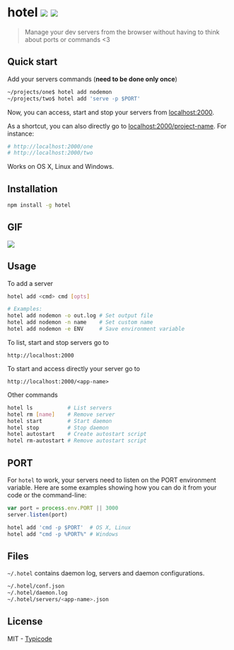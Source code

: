 # hotel [![](https://img.shields.io/travis/typicode/hotel.svg)](https://travis-ci.org/typicode/hotel) [![](https://badge.fury.io/js/hotel.svg)](https://www.npmjs.com/package/hotel)

> Manage your dev servers from the browser without having to think about ports or commands <3

## Quick start

Add your servers commands (__need to be done only once__)

```bash
~/projects/one$ hotel add nodemon
~/projects/two$ hotel add 'serve -p $PORT'
```

Now, you can access, start and stop your servers from [localhost:2000](http://localhost:2000).

As a shortcut, you can also directly go to [localhost:2000/project-name](). For instance:

```bash
# http://localhost:2000/one
# http://localhost:2000/two
```

Works on OS X, Linux and Windows.

## Installation

```bash
npm install -g hotel
```

## GIF

![](https://rawgit.com/typicode/hotel/master/screen.gif)

## Usage

To add a server

```bash
hotel add <cmd> cmd [opts]

# Examples:
hotel add nodemon -o out.log # Set output file
hotel add nodemon -n name    # Set custom name
hotel add nodemon -e ENV     # Save environment variable
```

To list, start and stop servers go to

```
http://localhost:2000
```

To start and access directly your server go to

```
http://localhost:2000/<app-name>
```

Other commands

```bash
hotel ls           # List servers
hotel rm [name]    # Remove server
hotel start        # Start daemon
hotel stop         # Stop daemon
hotel autostart    # Create autostart script
hotel rm-autostart # Remove autostart script
```

## PORT

For `hotel` to work, your servers need to listen on the PORT environment variable.
Here are some examples showing how you can do it from your code or the command-line:

```javascript
var port = process.env.PORT || 3000
server.listen(port)
```

```bash
hotel add 'cmd -p $PORT'  # OS X, Linux
hotel add "cmd -p %PORT%" # Windows
```

## Files

`~/.hotel` contains daemon log, servers and daemon configurations.

```bash
~/.hotel/conf.json
~/.hotel/daemon.log
~/.hotel/servers/<app-name>.json
```

## License

MIT - [Typicode](https://github.com/typicode)
